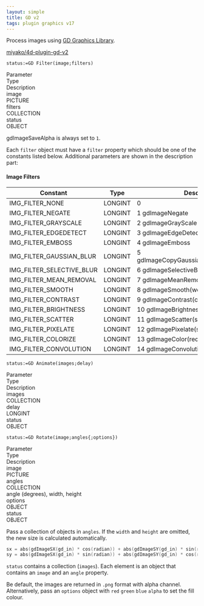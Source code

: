```yaml
---
layout: simple
title: GD v2
tags: plugin graphics v17
---
```


Process images using [GD Graphics Library](https://github.com/libgd/libgd).

<!--more-->

[miyako/4d-plugin-gd-v2](https://github.com/miyako/4d-plugin-gd-v2)

```4d
status:=GD Filter(image;filters)
```

<div class="grid">
  <div class="syntax-th cell cell--2">Parameter</div>
  <div class="syntax-th cell cell--2">Type</div>
  <div class="syntax-th cell cell--8">Description</div>
  <div class="syntax-td cell cell--2">image</div>
  <div class="syntax-td cell cell--2">PICTURE</div>
  <div class="syntax-td cell cell--8"></div>        
  <div class="syntax-td cell cell--2">filters</div>
  <div class="syntax-td cell cell--2">COLLECTION</div>
  <div class="syntax-td cell cell--8"></div>   
  <div class="syntax-td cell cell--2">status</div>
  <div class="syntax-td cell cell--2">OBJECT</div>
  <div class="syntax-td cell cell--8"></div>   
</div>

gdImageSaveAlpha is always set to `1`.  

Each `filter` object must have a `filter` property which should be one of the constants listed below. Additional parameters are shown in the description part:

#### Image Filters

Constant|Type|Description
------------|------|----
IMG_FILTER_NONE | LONGINT| 0
IMG_FILTER_NEGATE | LONGINT| 1 gdImageNegate
IMG_FILTER_GRAYSCALE | LONGINT|  2 gdImageGrayScale
IMG_FILTER_EDGEDETECT | LONGINT|  3 gdImageEdgeDetectQuick
IMG_FILTER_EMBOSS | LONGINT|  4 gdImageEmboss
IMG_FILTER_GAUSSIAN_BLUR | LONGINT|  5 gdImageCopyGaussianBlurred(radius,sigma)
IMG_FILTER_SELECTIVE_BLUR | LONGINT|  6 gdImageSelectiveBlur
IMG_FILTER_MEAN_REMOVAL | LONGINT|  7 gdImageMeanRemoval
IMG_FILTER_SMOOTH | LONGINT|  8 gdImageSmooth(weight)
IMG_FILTER_CONTRAST | LONGINT|  9 gdImageContrast(contrast)
IMG_FILTER_BRIGHTNESS | LONGINT|  10 gdImageBrightness(brightness)
IMG_FILTER_SCATTER | LONGINT|  11 gdImageScatter(sub;plus)
IMG_FILTER_PIXELATE | LONGINT|  12 gdImagePixelate(size;mode)
IMG_FILTER_COLORIZE | LONGINT|  13 gdImageColor(red;green;blue;alpha)
IMG_FILTER_CONVOLUTION | LONGINT|  14 gdImageConvolution(matrix;div;offset)

```4d
status:=GD Animate(images;delay)
```

<div class="grid">
  <div class="syntax-th cell cell--2">Parameter</div>
  <div class="syntax-th cell cell--2">Type</div>
  <div class="syntax-th cell cell--8">Description</div>
  <div class="syntax-td cell cell--2">images</div>
  <div class="syntax-td cell cell--2">COLLECTION</div>
  <div class="syntax-td cell cell--8"></div>        
  <div class="syntax-td cell cell--2">delay</div>
  <div class="syntax-td cell cell--2">LONGINT</div>
  <div class="syntax-td cell cell--8"></div>   
  <div class="syntax-td cell cell--2">status</div>
  <div class="syntax-td cell cell--2">OBJECT</div>
  <div class="syntax-td cell cell--8"></div>   
</div>

```4d
status:=GD Rotate(image;angles{;options})
```

<div class="grid">
  <div class="syntax-th cell cell--2">Parameter</div>
  <div class="syntax-th cell cell--2">Type</div>
  <div class="syntax-th cell cell--8">Description</div>
  <div class="syntax-td cell cell--2">image</div>
  <div class="syntax-td cell cell--2">PICTURE</div>
  <div class="syntax-td cell cell--8"></div>        
  <div class="syntax-td cell cell--2">angles</div>
  <div class="syntax-td cell cell--2">COLLECTION</div>
  <div class="syntax-td cell cell--8">angle (degrees), width, height</div>   
  <div class="syntax-td cell cell--2">options</div>
  <div class="syntax-td cell cell--2">OBJECT</div>
  <div class="syntax-td cell cell--8"></div>   
  <div class="syntax-td cell cell--2">status</div>
  <div class="syntax-td cell cell--2">OBJECT</div>
  <div class="syntax-td cell cell--8"></div>   
</div>

Pass a collection of objects in `angles`. If the `width` and `height` are omitted, the new size is calculated automatically.

```c
sx = abs(gdImageSX(gd_in) * cos(radian)) + abs(gdImageSY(gd_in) * sin(radian));
sy = abs(gdImageSX(gd_in) * sin(radian)) + abs(gdImageSY(gd_in) * cos(radian));
```

`status` contains a collection (`images`). Each element is an object that contains an `image` and an `angle` property.

Be default, the images are returned in `.png` format with alpha channel. Alternatively, pass an `options` object with `red` `green` `blue` `alpha` to set the fill colour.
